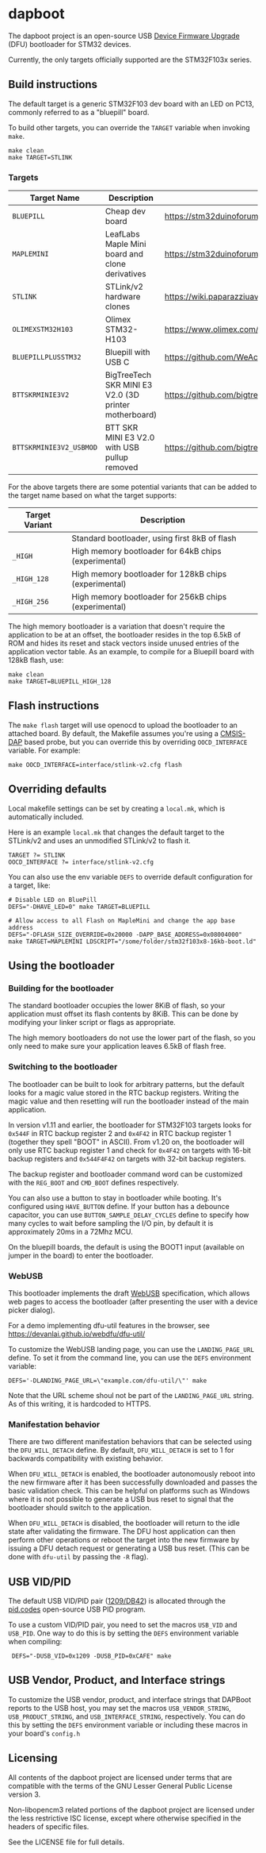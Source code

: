 # dapboot
The dapboot project is an open-source USB [Device Firmware Upgrade](http://www.usb.org/developers/docs/devclass_docs/DFU_1.1.pdf) (DFU) bootloader for STM32 devices.

Currently, the only targets officially supported are the STM32F103x series.

## Build instructions
The default target is a generic STM32F103 dev board with an LED on PC13, commonly referred to as a "bluepill" board.

To build other targets, you can override the
`TARGET` variable when invoking `make`.

    make clean
    make TARGET=STLINK

### Targets

| Target Name | Description | Link |
| ----------- | ----------- |----- |
|`BLUEPILL`   | Cheap dev board | https://stm32duinoforum.com/forum/wiki_subdomain/index_title_Blue_Pill.html |
|`MAPLEMINI`  | LeafLabs Maple Mini board and clone derivatives | https://stm32duinoforum.com/forum/wiki_subdomain/index_title_Maple_Mini.html |
|`STLINK`     | STLink/v2 hardware clones | https://wiki.paparazziuav.org/wiki/STLink#Clones |
|`OLIMEXSTM32H103` | Olimex STM32-H103 | https://www.olimex.com/Products/ARM/ST/STM32-H103/ |
|`BLUEPILLPLUSSTM32` | Bluepill with USB C | https://github.com/WeActTC/BluePill-Plus/ |
|`BTTSKRMINIE3V2` | BigTreeTech SKR MINI E3 V2.0 (3D printer motherboard) | https://github.com/bigtreetech/BIGTREETECH-SKR-mini-E3 |
|`BTTSKRMINIE3V2_USBMOD` | BTT SKR MINI E3 V2.0 with USB pullup removed | https://github.com/bigtreetech/BIGTREETECH-SKR-mini-E3 |

For the above targets there are some potential variants that can be added to the target name based on what the target supports:

| Target Variant | Description                                           |
| -------------- | ----------------------------------------------------- |
|` `             | Standard bootloader, using first 8kB of flash         |
|`_HIGH`         | High memory bootloader for 64kB chips  (experimental) |
|`_HIGH_128`     | High memory bootloader for 128kB chips (experimental) |
|`_HIGH_256`     | High memory bootloader for 256kB chips (experimental) |

The high memory bootloader is a variation that doesn't require the application to be at an offset, the bootloader resides in the top 6.5kB of ROM and hides its reset and stack vectors inside unused entries of the application vector table. As an example, to compile for a Bluepill board with 128kB flash, use:

    make clean
    make TARGET=BLUEPILL_HIGH_128


## Flash instructions
The `make flash` target will use openocd to upload the bootloader to an attached board. By default, the Makefile assumes you're using a [CMSIS-DAP](http://www.arm.com/products/processors/cortex-m/cortex-microcontroller-software-interface-standard.php) based probe, but you can override this by overriding `OOCD_INTERFACE` variable. For example:

    make OOCD_INTERFACE=interface/stlink-v2.cfg flash

## Overriding defaults
Local makefile settings can be set by creating a `local.mk`, which is automatically included.

Here is an example `local.mk` that changes the default target to the STLink/v2 and uses an unmodified STLink/v2 to flash it.

    TARGET ?= STLINK
    OOCD_INTERFACE ?= interface/stlink-v2.cfg

You can also use the env variable `DEFS` to override default configuration for a target, like:

    # Disable LED on BluePill
    DEFS="-DHAVE_LED=0" make TARGET=BLUEPILL

    # Allow access to all Flash on MapleMini and change the app base address
    DEFS="-DFLASH_SIZE_OVERRIDE=0x20000 -DAPP_BASE_ADDRESS=0x08004000" make TARGET=MAPLEMINI LDSCRIPT="/some/folder/stm32f103x8-16kb-boot.ld"

## Using the bootloader
### Building for the bootloader
The standard bootloader occupies the lower 8KiB of flash, so your application must offset its flash contents by 8KiB. This can be done by modifying your linker script or flags as appropriate.

The high memory bootloaders do not use the lower part of the flash, so you only need to make sure your application leaves 6.5kB of flash free.


### Switching to the bootloader
The bootloader can be built to look for arbitrary patterns, but the default looks for a magic value stored in the RTC backup registers. Writing the magic value and then resetting will run the bootloader instead of the main application.

In version v1.11 and earlier, the bootloader for STM32F103 targets looks for `0x544F` in RTC backup register 2 and `0x4F42` in RTC backup register 1 (together they spell "BOOT" in ASCII). From v1.20 on, the bootloader will only use RTC backup register 1 and check for `0x4F42` on targets with 16-bit backup registers and `0x544F4F42` on targets with 32-bit backup registers.

The backup register and bootloader command word can be customized with the `REG_BOOT` and `CMD_BOOT` defines respectively.

You can also use a button to stay in bootloader while booting. It's configured using `HAVE_BUTTON` define. If your button has a debounce capacitor, you can use `BUTTON_SAMPLE_DELAY_CYCLES` define to specify how many cycles to wait before sampling the I/O pin, by default it is approximately 20ms in a 72Mhz MCU.

On the bluepill boards, the default is using the BOOT1 input (available on jumper in the board) to enter the bootloader.

### WebUSB
This bootloader implements the draft [WebUSB](https://wicg.github.io/webusb/) specification, which allows web pages to access the bootloader (after presenting the user with a device picker dialog).

For a demo implementing dfu-util features in the browser, see https://devanlai.github.io/webdfu/dfu-util/

To customize the WebUSB landing page, you can use the `LANDING_PAGE_URL` define. To set it from the command line, you can use the `DEFS` environment variable:

    DEFS='-DLANDING_PAGE_URL=\"example.com/dfu-util/\"' make

Note that the URL scheme shoul not be part of the `LANDING_PAGE_URL` string. As of this writing, it is hardcoded to HTTPS. 

### Manifestation behavior
There are two different manifestation behaviors that can be selected using the `DFU_WILL_DETACH` define. By default, `DFU_WILL_DETACH` is set to 1 for backwards compatibility with existing behavior.

When `DFU_WILL_DETACH` is enabled, the bootloader autonomously reboot into the new firmware after it has been successfully downloaded and passes the basic validation check. This can be helpful on platforms such as Windows where it is not possible to generate a USB bus reset to signal that the bootloader should switch to the application.

When `DFU_WILL_DETACH` is disabled, the bootloader will return to the idle state after validating the firmware. The DFU host application can then perform other operations or reboot the target into the new firmware by issuing a DFU detach request or generating a USB bus reset. (This can be done with `dfu-util` by passing the `-R` flag).

## USB VID/PID
The default USB VID/PID pair ([1209/DB42](http://pid.codes/1209/DB42/)) is allocated through the [pid.codes](http://pid.codes/) open-source USB PID program.

To use a custom VID/PID pair, you need to set the macros `USB_VID` and `USB_PID`. One way to do this is by setting the `DEFS` environment variable when compiling:

     DEFS="-DUSB_VID=0x1209 -DUSB_PID=0xCAFE" make


## USB Vendor, Product, and Interface strings

To customize the USB vendor, product, and interface strings that DAPBoot reports to the USB host, you may set the macros `USB_VENDOR_STRING`, `USB_PRODUCT_STRING`, and `USB_INTERFACE_STRING`, respectively. You can do this by setting the `DEFS` environment variable or including these macros in your board's `config.h`


## Licensing
All contents of the dapboot project are licensed under terms that are compatible with the terms of the GNU Lesser General Public License version 3.

Non-libopencm3 related portions of the dapboot project are licensed under the less restrictive ISC license, except where otherwise specified in the headers of specific files.

See the LICENSE file for full details.
